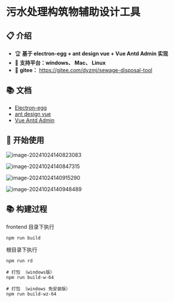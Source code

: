 # 污水处理构筑物辅助设计工具


## 📋 介绍
- 🏆 **基于 electron-egg + ant design vue + Vue Antd Admin 实现** 
- 🍄 **支持平台：windows、 Mac、 Linux** 
- 🍰 **gitee：** https://gitee.com/dyzmj/sewage-disposal-tool

## 📚 文档
- [Electron-egg](https://www.kaka996.com/)
- [ant design vue](https://2x.antdv.com/)
- [Vue Antd Admin](https://iczer.gitee.io/vue-antd-admin-docs/)


## 📒 开始使用
![image-20241024140823083](https://img.dyzmj.top/img202410241408629.png)

![image-20241024140847315](https://img.dyzmj.top/img202410241408885.png)

![image-20241024140915290](https://img.dyzmj.top/img202410241409630.png)

![image-20241024140948489](https://img.dyzmj.top/img202410241409751.png)

## 📚 构建过程
frontend 目录下执行
```
npm run build
```

根目录下执行

```
npm run rd

# 打包 （windows版）
npm run build-w-64

# 打包 （windows 免安装版）
npm run build-wz-64
```